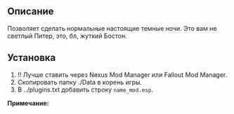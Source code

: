 ## Описание

Позволяет сделать нормальные настоящие темные ночи. Это вам не светлый Питер, это, бл, жуткий Бостон.

## Установка

1. !! Лучше ставить через Nexus Mod Manager или Fallout Mod Manager.
1. Скопировать папку ./Data в корень игры.
1. В ../plugins.txt добавить строку `name_mod.esp`.

**Примечание:**
